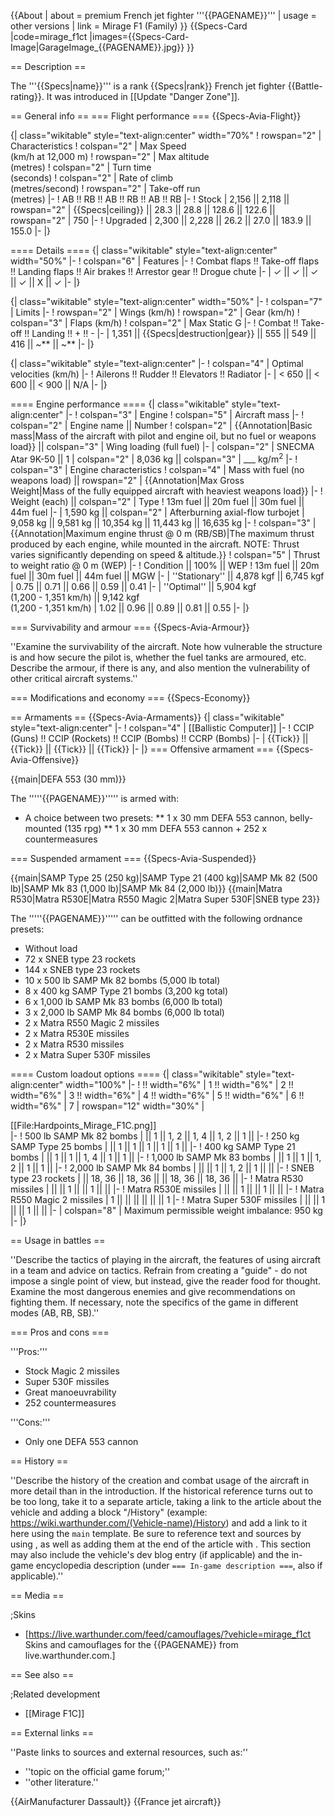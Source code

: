 {{About
| about = premium French jet fighter '''{{PAGENAME}}'''
| usage = other versions
| link = Mirage F1 (Family)
}}
{{Specs-Card
|code=mirage_f1ct
|images={{Specs-Card-Image|GarageImage_{{PAGENAME}}.jpg}}
}}

== Description ==

<!-- ''In the description, the first part should be about the history of and the creation and combat usage of the aircraft, as well as its key features. In the second part, tell the reader about the aircraft in the game. Insert a screenshot of the vehicle, so that if the novice player does not remember the vehicle by name, he will immediately understand what kind of vehicle the article is talking about.'' -->

The '''{{Specs|name}}''' is a rank {{Specs|rank}} French jet fighter {{Battle-rating}}. It was introduced in [[Update "Danger Zone"]].

== General info ==
=== Flight performance ===
{{Specs-Avia-Flight}}

<!-- ''Describe how the aircraft behaves in the air. Speed, manoeuvrability, acceleration and allowable loads - these are the most important characteristics of the vehicle.'' -->

{| class="wikitable" style="text-align:center" width="70%"
! rowspan="2" | Characteristics
! colspan="2" | Max Speed<br>(km/h at 12,000 m)
! rowspan="2" | Max altitude<br>(metres)
! colspan="2" | Turn time<br>(seconds)
! colspan="2" | Rate of climb<br>(metres/second)
! rowspan="2" | Take-off run<br>(metres)
|-
! AB !! RB !! AB !! RB !! AB !! RB
|-
! Stock
| 2,156 || 2,118 || rowspan="2" | {{Specs|ceiling}} || 28.3 || 28.8 || 128.6 || 122.6 || rowspan="2" | 750
|-
! Upgraded
| 2,300 || 2,228 || 26.2 || 27.0 || 183.9 || 155.0
|-
|}

==== Details ====
{| class="wikitable" style="text-align:center" width="50%"
|-
! colspan="6" | Features
|-
! Combat flaps !! Take-off flaps !! Landing flaps !! Air brakes !! Arrestor gear !! Drogue chute
|-
| ✓ || ✓ || ✓ || ✓ || X || ✓ <!-- ✓ -->
|-
|}

{| class="wikitable" style="text-align:center" width="50%"
|-
! colspan="7" | Limits
|-
! rowspan="2" | Wings (km/h)
! rowspan="2" | Gear (km/h)
! colspan="3" | Flaps (km/h)
! colspan="2" | Max Static G
|-
! Combat !! Take-off !! Landing !! + !! -
|-
| 1,351 <!-- {{Specs|destruction|body}} --> || {{Specs|destruction|gear}} || 555 || 549 || 416 || ~** || ~**
|-
|}

{| class="wikitable" style="text-align:center"
|-
! colspan="4" | Optimal velocities (km/h)
|-
! Ailerons !! Rudder !! Elevators !! Radiator
|-
| < 650 || < 600 || < 900 || N/A
|-
|}

==== Engine performance ====
{| class="wikitable" style="text-align:center"
|-
! colspan="3" | Engine
! colspan="5" | Aircraft mass
|-
! colspan="2" | Engine name || Number
! colspan="2" | {{Annotation|Basic mass|Mass of the aircraft with pilot and engine oil, but no fuel or weapons load}} || colspan="3" | Wing loading (full fuel)
|-
| colspan="2" | SNECMA Atar 9K-50 || 1
| colspan="2" | 8,036 kg || colspan="3" | \_\_\_ kg/m<sup>2</sup>
|-
! colspan="3" | Engine characteristics
! colspan="4" | Mass with fuel (no weapons load) || rowspan="2" | {{Annotation|Max Gross<br>Weight|Mass of the fully equipped aircraft with heaviest weapons load}}
|-
! Weight (each) || colspan="2" | Type
! 13m fuel || 20m fuel || 30m fuel || 44m fuel
|-
| 1,590 kg || colspan="2" | Afterburning axial-flow turbojet
| 9,058 kg || 9,581 kg || 10,354 kg || 11,443 kg || 16,635 kg
|-
! colspan="3" | {{Annotation|Maximum engine thrust @ 0 m (RB/SB)|The maximum thrust produced by each engine, while mounted in the aircraft. NOTE: Thrust varies significantly depending on speed & altitude.}}
! colspan="5" | Thrust to weight ratio @ 0 m (WEP)
|-
! Condition || 100% || WEP
! 13m fuel || 20m fuel || 30m fuel || 44m fuel || MGW
|-
| ''Stationary'' || 4,878 kgf || 6,745 kgf
| 0.75 || 0.71 || 0.66 || 0.59 || 0.41
|-
| ''Optimal'' || 5,904 kgf<br>(1,200 - 1,351 km/h) || 9,142 kgf<br>(1,200 - 1,351 km/h)
| 1.02 || 0.96 || 0.89 || 0.81 || 0.55
|-
|}

=== Survivability and armour ===
{{Specs-Avia-Armour}}

<!-- ''Examine the survivability of the aircraft. Note how vulnerable the structure is and how secure the pilot is, whether the fuel tanks are armoured, etc. Describe the armour, if there is any, and also mention the vulnerability of other critical aircraft systems.'' -->

''Examine the survivability of the aircraft. Note how vulnerable the structure is and how secure the pilot is, whether the fuel tanks are armoured, etc. Describe the armour, if there is any, and also mention the vulnerability of other critical aircraft systems.''

=== Modifications and economy ===
{{Specs-Economy}}

== Armaments ==
{{Specs-Avia-Armaments}}
{| class="wikitable" style="text-align:center"
|-
! colspan="4" | [[Ballistic Computer]]
|-
! CCIP (Guns) !! CCIP (Rockets) !! CCIP (Bombs) !! CCRP (Bombs)
|-
| {{Tick}} || {{Tick}} || {{Tick}} || {{Tick}}
|-
|}
=== Offensive armament ===
{{Specs-Avia-Offensive}}

<!-- ''Describe the offensive armament of the aircraft, if any. Describe how effective the cannons and machine guns are in a battle, and also what belts or drums are better to use. If there is no offensive weaponry, delete this subsection.'' -->

{{main|DEFA 553 (30 mm)}}

The '''''{{PAGENAME}}''''' is armed with:

- A choice between two presets:
  ** 1 x 30 mm DEFA 553 cannon, belly-mounted (135 rpg)
  ** 1 x 30 mm DEFA 553 cannon + 252 x countermeasures

=== Suspended armament ===
{{Specs-Avia-Suspended}}

<!-- ''Describe the aircraft's suspended armament: additional cannons under the wings, bombs, rockets and torpedoes. This section is especially important for bombers and attackers. If there is no suspended weaponry remove this subsection.'' -->

{{main|SAMP Type 25 (250 kg)|SAMP Type 21 (400 kg)|SAMP Mk 82 (500 lb)|SAMP Mk 83 (1,000 lb)|SAMP Mk 84 (2,000 lb)}}
{{main|Matra R530|Matra R530E|Matra R550 Magic 2|Matra Super 530F|SNEB type 23}}

The '''''{{PAGENAME}}''''' can be outfitted with the following ordnance presets:

- Without load
- 72 x SNEB type 23 rockets
- 144 x SNEB type 23 rockets
- 10 x 500 lb SAMP Mk 82 bombs (5,000 lb total)
- 8 x 400 kg SAMP Type 21 bombs (3,200 kg total)
- 6 x 1,000 lb SAMP Mk 83 bombs (6,000 lb total)
- 3 x 2,000 lb SAMP Mk 84 bombs (6,000 lb total)
- 2 x Matra R550 Magic 2 missiles
- 2 x Matra R530E missiles
- 2 x Matra R530 missiles
- 2 x Matra Super 530F missiles

==== Custom loadout options ====
{| class="wikitable" style="text-align:center" width="100%"
|-
! !! width="6%" | 1 !! width="6%" | 2 !! width="6%" | 3 !! width="6%" | 4 !! width="6%" | 5 !! width="6%" | 6 !! width="6%" | 7
| rowspan="12" width="30%" | <div class="ttx-image">[[File:Hardpoints_Mirage_F1C.png]]</div>
|-
! 500 lb SAMP Mk 82 bombs
| || 1 || 1, 2 || 1, 4 || 1, 2 || 1 ||
|-
! 250 kg SAMP Type 25 bombs
| || 1 || 1 || 1 || 1 || 1 ||
|-
! 400 kg SAMP Type 21 bombs
| || 1 || 1 || 1, 4 || 1 || 1 ||
|-
! 1,000 lb SAMP Mk 83 bombs
| || 1 || 1 || 1, 2 || 1 || 1 ||
|-
! 2,000 lb SAMP Mk 84 bombs
| || || 1 || 1, 2 || 1 || ||
|-
! SNEB type 23 rockets
| || 18, 36 || 18, 36 || || 18, 36 || 18, 36 ||
|-
! Matra R530 missiles
| || || 1 || || 1 || ||
|-
! Matra R530E missiles
| || || 1 || || 1 || ||
|-
! Matra R550 Magic 2 missiles
| 1 || || || || || || 1
|-
! Matra Super 530F missiles
| || || 1 || || 1 || ||
|-
| colspan="8" | Maximum permissible weight imbalance: 950 kg
|-
|}

== Usage in battles ==

<!-- ''Describe the tactics of playing in the aircraft, the features of using aircraft in a team and advice on tactics. Refrain from creating a "guide" - do not impose a single point of view, but instead, give the reader food for thought. Examine the most dangerous enemies and give recommendations on fighting them. If necessary, note the specifics of the game in different modes (AB, RB, SB).'' -->

''Describe the tactics of playing in the aircraft, the features of using aircraft in a team and advice on tactics. Refrain from creating a "guide" - do not impose a single point of view, but instead, give the reader food for thought. Examine the most dangerous enemies and give recommendations on fighting them. If necessary, note the specifics of the game in different modes (AB, RB, SB).''

=== Pros and cons ===

<!-- ''Summarise and briefly evaluate the vehicle in terms of its characteristics and combat effectiveness. Mark its pros and cons in the bulleted list. Try not to use more than 6 points for each of the characteristics. Avoid using categorical definitions such as "bad", "good" and the like - use substitutions with softer forms such as "inadequate" and "effective".'' -->

'''Pros:'''

- Stock Magic 2 missiles
- Super 530F missiles
- Great manoeuvrability
- 252 countermeasures

'''Cons:'''

- Only one DEFA 553 cannon

== History ==

<!-- ''Describe the history of the creation and combat usage of the aircraft in more detail than in the introduction. If the historical reference turns out to be too long, take it to a separate article, taking a link to the article about the vehicle and adding a block "/History" (example: <nowiki>https://wiki.warthunder.com/(Vehicle-name)/History</nowiki>) and add a link to it here using the <code>main</code> template. Be sure to reference text and sources by using <code><nowiki><ref></ref></nowiki></code>, as well as adding them at the end of the article with <code><nowiki><references /></nowiki></code>. This section may also include the vehicle's dev blog entry (if applicable) and the in-game encyclopedia description (under <code><nowiki>=== In-game description ===</nowiki></code>, also if applicable).'' -->

''Describe the history of the creation and combat usage of the aircraft in more detail than in the introduction. If the historical reference turns out to be too long, take it to a separate article, taking a link to the article about the vehicle and adding a block "/History" (example: <nowiki>https://wiki.warthunder.com/(Vehicle-name)/History</nowiki>) and add a link to it here using the <code>main</code> template. Be sure to reference text and sources by using <code><nowiki><ref></ref></nowiki></code>, as well as adding them at the end of the article with <code><nowiki><references /></nowiki></code>. This section may also include the vehicle's dev blog entry (if applicable) and the in-game encyclopedia description (under <code><nowiki>=== In-game description ===</nowiki></code>, also if applicable).''

== Media ==

<!-- ''Excellent additions to the article would be video guides, screenshots from the game, and photos.'' -->

;Skins

- [https://live.warthunder.com/feed/camouflages/?vehicle=mirage_f1ct Skins and camouflages for the {{PAGENAME}} from live.warthunder.com.]

== See also ==

<!-- ''Links to the articles on the War Thunder Wiki that you think will be useful for the reader, for example:''
* ''reference to the series of the aircraft;''
* ''links to approximate analogues of other nations and research trees.'' -->

;Related development

- [[Mirage F1C]]

== External links ==

<!-- ''Paste links to sources and external resources, such as:''
* ''topic on the official game forum;''
* ''other literature.'' -->

''Paste links to sources and external resources, such as:''

- ''topic on the official game forum;''
- ''other literature.''

{{AirManufacturer Dassault}}
{{France jet aircraft}}
